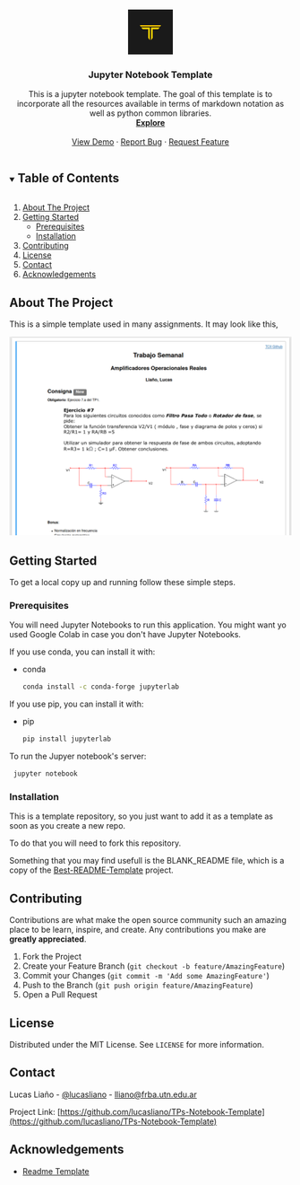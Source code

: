<br />
<p align="center">
  <a href="https://github.com/l/TPs-Notebook-Template">
    <img src="images/logo.png" alt="Logo" width="80" height="80">
  </a>

  <h3 align="center">Jupyter Notebook Template</h3>

  <p align="center">
    This is a jupyter notebook template. The goal of this template is to incorporate all the resources available in terms of markdown notation as well as python common libraries. 
    <br />
    <a href="https://github.com/lucasliano/TPs-Notebook-Template"><strong>Explore</strong></a>
    <br />
    <br />
    <a href="https://github.com/lucasliano/TPs-Notebook-Template/blob/master/NotebookTemplate/Main.ipynb">View Demo</a>
    ·
    <a href="https://github.com/lucasliano/TPs-Notebook-Template/issues">Report Bug</a>
    ·
    <a href="https://github.com/lucasliano/TPs-Notebook-Template/issues">Request Feature</a>
  </p>
</p>



<!-- TABLE OF CONTENTS -->
<details open="open">
  <summary><h2 style="display: inline-block">Table of Contents</h2></summary>
  <ol>
    <li>
      <a href="#about-the-project">About The Project</a>
    </li>
    <li>
      <a href="#getting-started">Getting Started</a>
      <ul>
        <li><a href="#prerequisites">Prerequisites</a></li>
        <li><a href="#installation">Installation</a></li>
      </ul>
    </li>
    <li><a href="#contributing">Contributing</a></li>
    <li><a href="#license">License</a></li>
    <li><a href="#contact">Contact</a></li>
    <li><a href="#acknowledgements">Acknowledgements</a></li>
  </ol>
</details>



<!-- ABOUT THE PROJECT -->
## About The Project

This is a simple template used in many assignments. It may look like this,

[![Product Name Screen Shot][product-screenshot]](https://github.com/lucasliano/TPs-Notebook-Template/blob/master/NotebookTemplate/Main.ipynb)



<!-- GETTING STARTED -->
## Getting Started

To get a local copy up and running follow these simple steps.

### Prerequisites

You will need Jupyter Notebooks to run this application. You might want yo used Google Colab in case you don't have Jupyter Notebooks.

If you use conda, you can install it with:

* conda
  ```sh
  conda install -c conda-forge jupyterlab
  ```

If you use pip, you can install it with:

* pip
  ```sh
  pip install jupyterlab
  ```
To run the Jupyer notebook's server:

 ```sh
  jupyter notebook
  ```


### Installation

This is a template repository, so you just want to add it as a template as soon as you create a new repo.

To do that you will need to fork this repository.

Something that you may find usefull is the BLANK_README file, which is a copy of the [Best-README-Template](https://github.com/othneildrew/Best-README-Template) project.

<!-- CONTRIBUTING -->
## Contributing

Contributions are what make the open source community such an amazing place to be learn, inspire, and create. Any contributions you make are **greatly appreciated**.

1. Fork the Project
2. Create your Feature Branch (`git checkout -b feature/AmazingFeature`)
3. Commit your Changes (`git commit -m 'Add some AmazingFeature'`)
4. Push to the Branch (`git push origin feature/AmazingFeature`)
5. Open a Pull Request



<!-- LICENSE -->
## License

Distributed under the MIT License. See `LICENSE` for more information.



<!-- CONTACT -->
## Contact

Lucas Liaño - [@lucasliano](https://github.com/lucasliano) - lliano@frba.utn.edu.ar

Project Link: [https://github.com/lucasliano/TPs-Notebook-Template](https://github.com/lucasliano/TPs-Notebook-Template)



<!-- ACKNOWLEDGEMENTS -->
## Acknowledgements

* [Readme Template](https://github.com/othneildrew/Best-README-Template)






<!-- MARKDOWN LINKS & IMAGES -->
<!-- https://www.markdownguide.org/basic-syntax/#reference-style-links -->
[contributors-shield]: https://img.shields.io/github/contributors/lucasliano/repo.svg?style=for-the-badge
[contributors-url]: https://github.com/lucasliano/repo/graphs/contributors
[forks-shield]: https://img.shields.io/github/forks/lucasliano/repo.svg?style=for-the-badge
[forks-url]: https://github.com/lucasliano/repo/network/members
[stars-shield]: https://img.shields.io/github/stars/lucasliano/repo.svg?style=for-the-badge
[stars-url]: https://github.com/lucasliano/repo/stargazers
[issues-shield]: https://img.shields.io/github/issues/lucasliano/repo.svg?style=for-the-badge
[issues-url]: https://github.com/lucasliano/repo/issues
[license-shield]: https://img.shields.io/github/license/lucasliano/repo.svg?style=for-the-badge
[license-url]: https://github.com/lucasliano/repo/blob/master/LICENSE.txt
[linkedin-shield]: https://img.shields.io/badge/-LinkedIn-black.svg?style=for-the-badge&logo=linkedin&colorB=555
[linkedin-url]: https://linkedin.com/in/lucasliano
[product-screenshot]: images/screenshot.png
